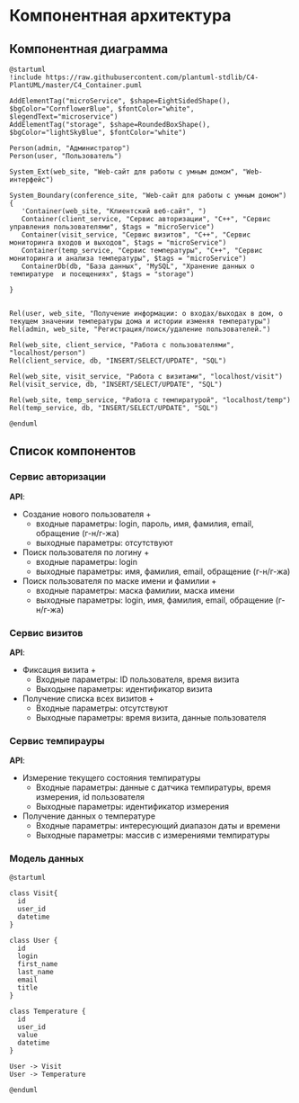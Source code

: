 # Компонентная архитектура
<!-- Состав и взаимосвязи компонентов системы между собой и внешними системами с указанием протоколов, ключевые технологии, используемые для реализации компонентов.
Диаграмма контейнеров C4 и текстовое описание. 
-->
## Компонентная диаграмма

```plantuml
@startuml
!include https://raw.githubusercontent.com/plantuml-stdlib/C4-PlantUML/master/C4_Container.puml

AddElementTag("microService", $shape=EightSidedShape(), $bgColor="CornflowerBlue", $fontColor="white", $legendText="microservice")
AddElementTag("storage", $shape=RoundedBoxShape(), $bgColor="lightSkyBlue", $fontColor="white")

Person(admin, "Администратор")
Person(user, "Пользователь")

System_Ext(web_site, "Web-сайт для работы с умным домом", "Web-интерфейс")

System_Boundary(conference_site, "Web-сайт для работы с умным домом") {
   'Container(web_site, "Клиентский веб-сайт", ")
   Container(client_service, "Сервис авторизации", "C++", "Сервис управления пользователями", $tags = "microService")    
   Container(visit_service, "Сервис визитов", "C++", "Сервис мониторинга входов и выходов", $tags = "microService") 
   Container(temp_service, "Сервис температуры", "C++", "Сервис мониторинга и анализа температуры", $tags = "microService")   
   ContainerDb(db, "База данных", "MySQL", "Хранение данных о темпиратуре  и посещениях", $tags = "storage")
   
}


Rel(user, web_site, "Получение информации: о входах/выходах в дом, о текущем значении температуры дома и истории изменяя температуры")
Rel(admin, web_site, "Регистрация/поиск/удаление пользователей.")

Rel(web_site, client_service, "Работа с пользователями", "localhost/person")
Rel(client_service, db, "INSERT/SELECT/UPDATE", "SQL")

Rel(web_site, visit_service, "Работа с визитами", "localhost/visit")
Rel(visit_service, db, "INSERT/SELECT/UPDATE", "SQL")

Rel(web_site, temp_service, "Работа с темпиратурой", "localhost/temp")
Rel(temp_service, db, "INSERT/SELECT/UPDATE", "SQL")

@enduml
```
## Список компонентов  

### Сервис авторизации
**API**:
-	Создание нового пользователя +
      - входные параметры: login, пароль, имя, фамилия, email, обращение (г-н/г-жа)
      - выходные параметры: отсутствуют
-	Поиск пользователя по логину +
     - входные параметры:  login
     - выходные параметры: имя, фамилия, email, обращение (г-н/г-жа)
-	Поиск пользователя по маске имени и фамилии +
     - входные параметры: маска фамилии, маска имени
     - выходные параметры: login, имя, фамилия, email, обращение (г-н/г-жа)

### Сервис визитов
**API**:
- Фиксация визита +
  - Входные параметры: ID пользователя, время визита
  - Выходыне параметры: идентификатор визита
- Получение списка всех визитов +
  - Входные параметры: отсутствуют
  - Выходные параметры: время визита, данные пользователя

### Сервис темпирауры
**API**:
- Измерение текущего состояния темпиратуры
  - Входные параметры: данные с датчика темпиратуры, время измерения, id пользователя
  - Выходные параметры: идентификатор измерения
- Получение данных о температуре
  - Входные параметры: интересующий диапазон даты и времени
  - Выходные параметры: массив с измерениями темпиратуры

### Модель данных
```puml
@startuml

class Visit{
  id
  user_id
  datetime
}

class User {
  id
  login
  first_name
  last_name
  email
  title
}

class Temperature {
  id
  user_id
  value  
  datetime
}

User -> Visit
User -> Temperature

@enduml
```